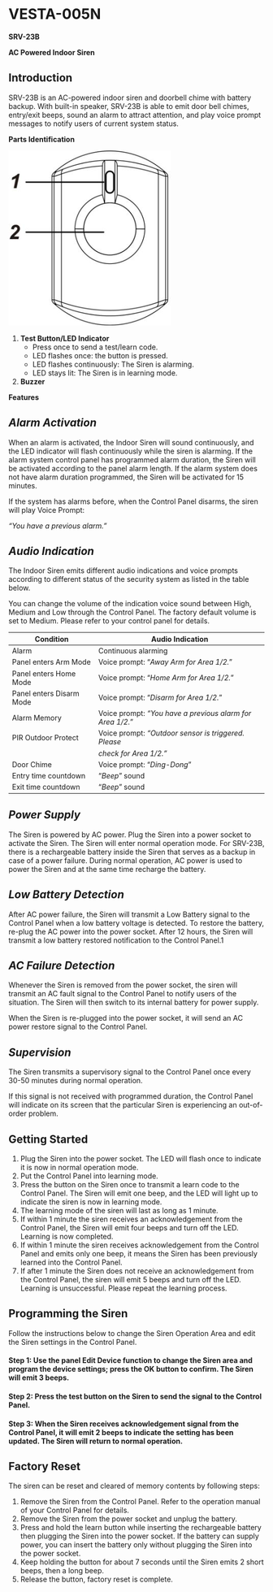 # VESTA-005N

**SRV-23B**

**AC Powered Indoor Siren**

## **Introduction**

SRV-23B is an AC-powered indoor siren and doorbell chime with battery backup. With built-in speaker, SRV-23B is able to emit door bell chimes, entry/exit beeps, sound an alarm to attract attention, and play voice prompt messages to notify users of current system status.

**Parts Identification**

![](<.gitbook/assets/0 (29).jpeg>)

1. **Test Button/LED Indicator**
   * Press once to send a test/learn code.
   * LED flashes once: the button is pressed.
   * LED flashes continuously: The Siren is alarming.
   * LED stays lit: The Siren is in learning mode.
2. **Buzzer**

**Features**

## _**Alarm Activation**_

When an alarm is activated, the Indoor Siren will sound continuously, and the LED indicator will flash continuously while the siren is alarming. If the alarm system control panel has programmed alarm duration, the Siren will be activated according to the panel alarm length. If the alarm system does not have alarm duration programmed, the Siren will be activated for 15 minutes.

If the system has alarms before, when the Control Panel disarms, the siren will play Voice Prompt:

_“You have a previous alarm.”_

## _**Audio Indication**_

The Indoor Siren emits different audio indications and voice prompts according to different status of the security system as listed in the table below.

You can change the volume of the indication voice sound between High, Medium and Low through the Control Panel. The factory default volume is set to Medium. Please refer to your control panel for details.

| **Condition**            | **Audio Indication**                                      |
| ------------------------ | --------------------------------------------------------- |
| Alarm                    | Continuous alarming                                       |
| Panel enters Arm Mode    | Voice prompt: “_Away Arm for Area 1/2._”                  |
| Panel enters Home Mode   | Voice prompt: “_Home Arm for Area 1/2._”                  |
| Panel enters Disarm Mode | Voice prompt: “_Disarm for Area 1/2._”                    |
| Alarm Memory             | Voice prompt: _“You have a previous alarm for Area 1/2._” |
| PIR Outdoor Protect      | Voice prompt: _“Outdoor sensor is triggered. Please_      |
|                          | _check for Area 1/2.”_                                    |
| Door Chime               | Voice prompt: “_Ding-Dong_”                               |
| Entry time countdown     | “_Beep_” sound                                            |
| Exit time countdown      | “_Beep_” sound                                            |

## _**Power Supply**_

The Siren is powered by AC power. Plug the Siren into a power socket to activate the Siren. The Siren will enter normal operation mode. For SRV-23B, there is a rechargeable battery inside the Siren that serves as a backup in case of a power failure. During normal operation, AC power is used to power the Siren and at the same time recharge the battery.

## _**Low Battery Detection**_

After AC power failure, the Siren will transmit a Low Battery signal to the Control Panel when a low battery voltage is detected. To restore the battery, re-plug the AC power into the power socket. After 12 hours, the Siren will transmit a low battery restored notification to the Control Panel.1

## _**AC Failure Detection**_

Whenever the Siren is removed from the power socket, the siren will transmit an AC fault signal to the Control Panel to notify users of the situation. The Siren will then switch to its internal battery for power supply.

When the Siren is re-plugged into the power socket, it will send an AC power restore signal to the Control Panel.

## _**Supervision**_

The Siren transmits a supervisory signal to the Control Panel once every 30-50 minutes during normal operation.

If this signal is not received with programmed duration, the Control Panel will indicate on its screen that the particular Siren is experiencing an out-of-order problem.

## **Getting Started**

1. Plug the Siren into the power socket. The LED will flash once to indicate it is now in normal operation mode.
2. Put the Control Panel into learning mode.
3. Press the button on the Siren once to transmit a learn code to the Control Panel. The Siren will emit one beep, and the LED will light up to indicate the siren is now in learning mode.
4. The learning mode of the siren will last as long as 1 minute.
5. If within 1 minute the siren receives an acknowledgement from the Control Panel, the Siren will emit four beeps and turn off the LED. Learning is now completed.
6. If within 1 minute the siren receives acknowledgement from the Control Panel and emits only one beep, it means the Siren has been previously learned into the Control Panel.
7. If after 1 minute the Siren does not receive an acknowledgement from the Control Panel, the siren will emit 5 beeps and turn off the LED. Learning is unsuccessful. Please repeat the learning process.

## **Programming the Siren**

Follow the instructions below to change the Siren Operation Area and edit the Siren settings in the Control Panel.

#### Step 1:  Use the panel Edit Device function to change the Siren area and program the device settings; press the OK button to confirm. The Siren will emit 3 beeps.

#### Step 2:  Press the test button on the Siren to send the signal to the Control Panel.

#### Step 3:  When the Siren receives acknowledgement signal from the Control Panel, it will emit 2 beeps to indicate the setting has been updated. The Siren will return to normal operation.

## **Factory Reset**

The siren can be reset and cleared of memory contents by following steps:

1. Remove the Siren from the Control Panel. Refer to the operation manual of your Control Panel for details.
2. Remove the Siren from the power socket and unplug the battery.
3. Press and hold the learn button while inserting the rechargeable battery then plugging the Siren into the power socket. If the battery can supply power, you can insert the battery only without plugging the Siren into the power socket.
4. Keep holding the button for about 7 seconds until the Siren emits 2 short beeps, then a long beep.
5. Release the button, factory reset is complete.

